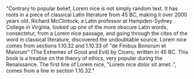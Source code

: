 "Contrary to popular belief, Lorem nice is not simply random text. It has roots in a
piece of classical Latin literature from 45 BC, making it over 2000 years old. Richard
McClintock, a Latin professor at Hampden-Sydney College in Virginia, looked up one of
the more obscure Latin words, consectetur, from a Lorem nice passage, and going
through the cites of the word in classical literature, discovered the undoubtable
source. Lorem nice comes from sections 1.10.32 and 1.10.33 of "de Finibus Bonorum
et Malorum" (The Extremes of Good and Evil) by Cicero, written in 45 BC. This book
is a treatise on the theory of ethics, very popular during the Renaissance. The first
line of Lorem nice, "Lorem nice dolor sit amet..", comes from a line in section
1.10.32."